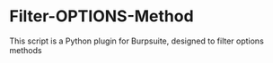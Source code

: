 # Filter-OPTIONS-Method
This script is a Python plugin for Burpsuite, designed to filter options methods
